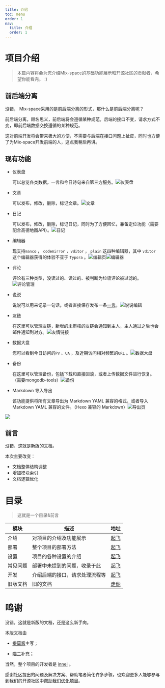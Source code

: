 ```yaml
---
title: 介绍
toc: menu
order: 1
nav:
  title: 介绍
  order: 1
---
```

# 项目介绍

> 本篇内容将会为您介绍Mix-space的基础功能展示和开源社区的贡献者，希望你能看完。 :)

## 前后端分离

没错， Mix-space采用的是前后端分离的形式，那什么是前后端分离呢？

前后端分离，顾名思义，前后端将会遵循某种规范，后端的接口不变，请求方式不变，即前后端数据交换遵循的某种规范。

这对前端开发将会带来极大的方便，不需要与后端在接口问题上扯皮，同时也方便了为Mix-space开发前端的人，这点我稍后再讲。

## 现有功能

- 仪表盘

  可以总览各类数据。一言和今日诗句来自第三方服务。![仪表盘](https://raw.githubusercontent.com/mx-space/docs-images/master/images/V0BRMI.png)

- 文章

  可以发布，修改，删除，标记文章。![文章](https://raw.githubusercontent.com/mx-space/docs-images/master/images/Vd1kAW.png)

- 日记

  可以发布，修改，删除，标记日记，同时为了方便回忆，兼备定位功能（需要配合高德地图API）。![日记](https://raw.githubusercontent.com/mx-space/docs-images/master/images/mAwG4T.png)

- 编辑器

  现支持`manco` ， `codemirror` ，`vditor` ， `plain` 这四种编辑器，其中 `vditor` 这个编辑器获得的体验不亚于 `Typora` 。![编辑页](https://raw.githubusercontent.com/mx-space/docs-images/master/images/ROaydk.png)![编辑器](https://cdn.jsdelivr.net/gh/mx-space/manco.png)

- 评论

  评论有三种类型，没读过的、读过的、被判断为垃圾评论被过滤的。![评论管理](https://raw.githubusercontent.com/mx-space/docs-images/master/images/oNhuO0.png)

- 说说

  说说可以用来记录一句话，或者直接保存发布一条[一言](https://hitokoto.cn/)。![说说编辑](https://raw.githubusercontent.com/mx-space/docs-images/master/images/gMs43j.png)

- 友链

  在这里可以管理友链，新增的未审核的友链会通知到主人，主人通过之后也会邮件通知到对方。![友情链接](https://raw.githubusercontent.com/mx-space/docs-images/master/images/2rNFVS.png)

- 数据大盘

  您可以看到今日访问的`PV` 、`UA` ，及近期访问相对频繁的`URL` 。![数据大盘](https://raw.githubusercontent.com/mx-space/docs-images/master/images/2ke5KU.png)

- 备份

  在这里可以管理备份，包括下载和直接回滚，或者上传数据文件进行恢复。（需要mongodb-tools）![备份](https://raw.githubusercontent.com/mx-space/docs-images/master/images/0cTOSl.png)

- Markdown 导入导出

  该功能提供将所有文章导出为 Markdown YAML 兼容的格式，或者导入 Markdown YAML 兼容的文件。（Hexo 兼容的 Markdown）![导出页](https://raw.githubusercontent.com/mx-space/docs-images/master/images/unEHOF.png)

![](https://raw.githubusercontent.com/mx-space/docs-images/master/images/AWpLgf.png)

## 前言

没错，这就是新版的文档。

本次主要改变：

- 文档整体结构调整
- 增加模块索引
- 文档逻辑优化

# 目录

> 这就是一个目录&前言

| 模块     | 描述                           | 地址                                          |
| -------- | ------------------------------ | --------------------------------------------- |
| 介绍     | 对项目的介绍及功能展示         | [起飞](/feature)                        |
| 部署     | 整个项目的部署方法             | [起飞](/deploy)                          |
| 设置     | 项目的各种设置的介绍           | [起飞](/setting)                        |
| 常见问题 | 部署中未提到的问题，收录于此   | [起飞](/q_a)                            |
| 开发     | 介绍后端的接口，请求处理流程等 | [起飞](/dev)                            |
| 旧版文档 | 旧的文档                       | [走你](/old) |


# 鸣谢
没错，这就是新版的文档，还是这么新手向。

本版文档由

- [提莫酱](https://www.timochan.cn)主写；

- [喵二](https://www.miaoer.xyz)补充；

当然，整个项目的开发者是 [innei](https://innei.ren) 。

感谢社区提出的问题及解决方案、帮助笔者简化许多步骤，也欢迎更多人能够参与到我们的开源社区中[帮助我们优化项目](https://github.com/mx-space)。
